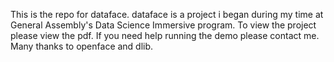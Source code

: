 This is the repo for dataface.  dataface is a project i began during my time at General Assembly's Data Science Immersive program. To view the project please view the pdf.  If you need help running the demo please contact me.  Many thanks to openface and dlib.  
